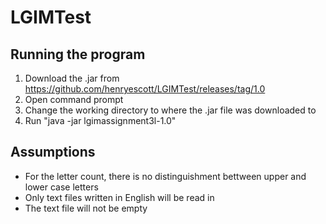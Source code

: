 # LGIMTest

## Running the program
1. Download the .jar from https://github.com/henryescott/LGIMTest/releases/tag/1.0
1. Open command prompt
1. Change the working directory to where the .jar file was downloaded to
1. Run "java -jar lgimassignment3l-1.0"

## Assumptions
* For the letter count, there is no distinguishment bettween upper and lower case letters
* Only text files written in English will be read in
* The text file will not be empty
